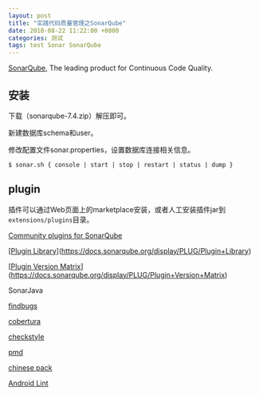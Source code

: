 ```yaml
---
layout: post
title: "实践代码质量管理之SonarQube"
date: 2018-08-22 11:22:00 +0800
categories: 测试
tags: test Sonar SonarQube
---
```


[SonarQube](https://www.sonarqube.org/), The leading product for Continuous Code Quality.

## 安装

下载（sonarqube-7.4.zip）解压即可。

新建数据库schema和user。

修改配置文件sonar.properties，设置数据库连接相关信息。

```shell
$ sonar.sh { console | start | stop | restart | status | dump }
```

## plugin

插件可以通过Web页面上的marketplace安装，或者人工安装插件jar到`extensions/plugins`目录。

[Community plugins for SonarQube](https://github.com/SonarQubeCommunity)

[[Plugin Library](https://docs.sonarqube.org/display/PLUG/Plugin+Library)](https://docs.sonarqube.org/display/PLUG/Plugin+Library)

[[Plugin Version Matrix](https://docs.sonarqube.org/display/PLUG/Plugin+Version+Matrix)](https://docs.sonarqube.org/display/PLUG/Plugin+Version+Matrix)

SonarJava

[findbugs](https://github.com/spotbugs/sonar-findbugs/)

[cobertura](https://github.com/galexandre/sonar-cobertura)

[checkstyle](https://github.com/checkstyle/sonar-checkstyle)

[pmd](https://github.com/jensgerdes/sonar-pmd)

[chinese pack](https://github.com/SonarQubeCommunity/sonar-l10n-zh)

[Android Lint](https://github.com/ofields/sonar-android)